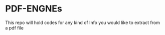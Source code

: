 # PDF-ENGNEs
This repo will hold codes for any kind of Info you would like to extract from a pdf file
